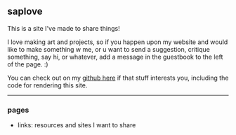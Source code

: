 ## saplove

This is a site I've made to share things!

I love making art and projects, so if you happen upon my website
and would like to make something w me, or u want to send a suggestion, 
critique something, say hi, or whatever, add a message in the guestbook
to the left of the page. :)

You can check out on my [github here]("https://github.com/reallygoodprogrammer")
if that stuff interests you, including the code for rendering this site.

---

### pages

- links: resources and sites I want to share
